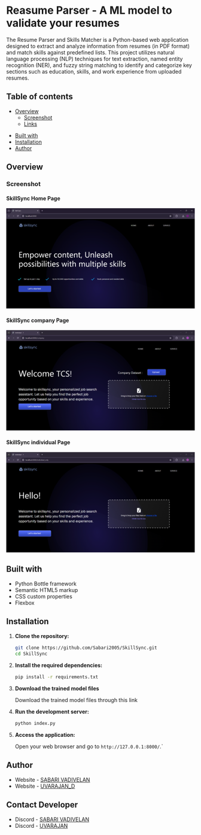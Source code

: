 # Reasume Parser - A ML model to validate your resumes

The Resume Parser and Skills Matcher is a Python-based web application designed to extract and analyze information from resumes (in PDF format) and match skills against predefined lists. This project utilizes natural language processing (NLP) techniques for text extraction, named entity recognition (NER), and fuzzy string matching to identify and categorize key sections such as education, skills, and work experience from uploaded resumes.

## Table of contents

- [Overview](#overview)
  - [Screenshot](#screenshot)
  - [Links](#links)
<!-- - [My process](#my-process) -->
  - [Built with](#built-with)
- [Installation](#installation)
  <!-- - [What I learned](#what-i-learned) -->
  <!-- - [Continued development](#continued-development) -->
  <!-- - [Useful resources](#useful-resources) -->
- [Author](#author)
<!-- - [Acknowledgments](#acknowledgments) -->

<!-- **Note: Delete this note and update the table of contents based on what sections you keep.** -->

## Overview

### Screenshot

#### SkillSync Home Page
![screenshot_mobile view](/screenshots/skillsync_screenshot1.png)
#### SkillSync company Page
![screenshot_mobile view](/screenshots/skillsync_screenshot2.png)
#### SkillSync individual Page
![screenshot_mobile view](/screenshots/skillsync_screenshot3.png)


## Built with
- Python Bottle framework
- Semantic HTML5 markup
- CSS custom properties
- Flexbox

## Installation

1. **Clone the repository:**

    ```bash
    git clone https://github.com/Sabari2005/SkillSync.git
    cd SkillSync
    ```

2. **Install the required dependencies:**

    ```bash
    pip install -r requirements.txt
    ```

3. **Download the trained model files**

    Download the trained model files through this link ` `

3. **Run the development server:**

    ```bash
    python index.py
    ```

4. **Access the application:**

    Open your web browser and go to `http://127.0.0.1:8000/`.`


## Author

- Website - [SABARI VADIVELAN](https://in.linkedin.com/in/sabari-vadivelan-s-637667258)
- Website - [UVARAJAN_D](www.linkedin.com/in/uvarajan-dev)

## Contact Developer

- Discord - [SABARI VADIVELAN]()
- Discord - [UVARAJAN]() 
